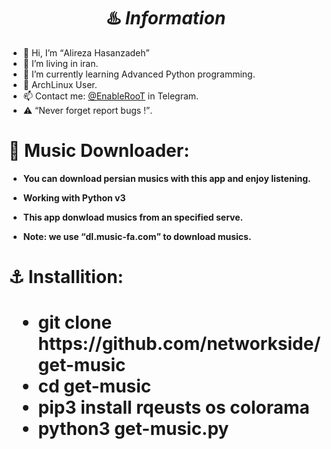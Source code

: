 <h1 align="center">♨️ <strong><i>Information</i></strong></h1>
<ul>
  <li>  👋 Hi, I’m <q>Alireza Hasanzadeh</q></li>
  <li>  👀 I’m living in iran.</li>
  <li>  🌱 I’m currently learning Advanced Python programming.</li>
  <li>  💞️ ArchLinux User.</li>
  <li>  📫 Contact me: <a href="https://t.me/EnableRoot/">@EnableRooT</a> in Telegram.</li>
  <li>  ⚠️ <q>Never forget report bugs !</q>.</li>
 </ul>
<h1><strong>🔱 Music Downloader:</strong></h1>
<ul>
  <li><p><strong>You can download persian musics with this app and enjoy listening.<strong><p></li>
  <li><p><b>Working with Python v3</b><p></li>
  <li><p><b>This app donwload musics from an specified serve.</b><p></li>
  <li><p><b>Note: we use <q>dl.music-fa.com</q> to download musics.</b><p></li>
</ul>
<h1>⚓️ Installition:<h1>
<ul>
  <li>git clone https://github.com/networkside/get-music</li>
  <li>cd get-music</li>
  <li>pip3 install rqeusts os colorama</li>
  <li>python3 get-music.py</li>
</ul>
